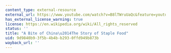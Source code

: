 ```yaml
---
content_type: external-resource
external_url: https://www.youtube.com/watch?v=B8lTWruUaQc&feature=youtu.be
has_external_license_warning: true
license: https://en.wikipedia.org/wiki/All_rights_reserved
status: ''
title: "A Bite of China\u2014The Story of Staple Food"
uid: 9d9840b9-3f5b-4b4b-b293-0ffd949b873b
wayback_url: ''
---
```

